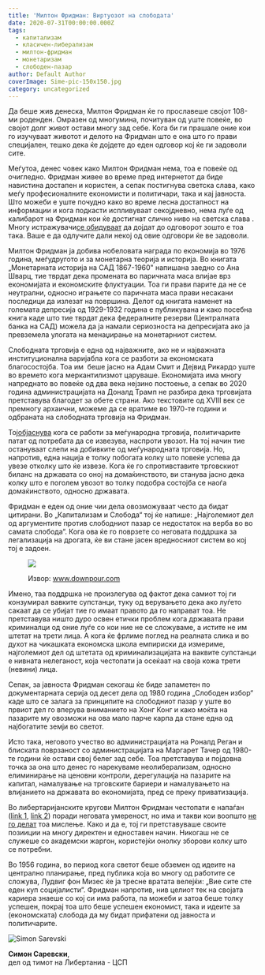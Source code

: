 ```yaml
---
title: 'Милтон Фридман: Виртуозот на слободата'
date: 2020-07-31T00:00:00.000Z
tags:
  - капитализам
  - класичен-либерализам
  - милтон-фридман
  - монетаризам
  - слободен-пазар
author: Default Author
coverImage: Sime-pic-150x150.jpg
category: uncategorized
---
```


Да беше жив денеска, Милтон Фридман ќе го прославеше својот 108-ми роденден. Омразен од многумина, почитуван од уште повеќе, во својот долг живот остави многу зад себе. Кога би ги прашале оние кои го изучуваат животот и делото на Фридман што е она што го прави специјален, тешко дека ќе дојдете до еден одговор кој ќе ги задоволи сите.

Меѓутоа, денес човек како Милтон Фридман нема, тоа е повеќе од очигледно. Фридман живее во време пред интернетот да биде навистина достапен и користен, а сепак постигнува светска слава, како меѓу професионалните економисти и политичари, така и кај јавноста. Што можеби е уште почудно како во време лесна достапност на информации и кога подкасти испливуваат секојдневно, нема луѓе од калибарот на Фридман кои ќе достигнат слично ниво на светска слава . Многу истражувачи[се обидуваат](https://econjwatch.org/issues/volume-10-issue-2-may-2013) да дојдат до одговорот зошто е тоа така. Ваше е да одлучите дали некој од овие одговори ќе ве задоволи.

Милтон Фридман ја добива нобеловата награда по економија во 1976 година, меѓудругото и за монетарна теорија и историја. Во книгата „Монетарната историја на САД 1867-1960" напишана заедно со Ана Шварц, тие тврдат дека промената во паричната маса влијае врз економијата и економските флуктуации. Тоа ги прави парите да не се неутрални, односно играњете со паричната маса прави несакани последици да излезат на површина. Делот од книгата наменет на големата депресија од 1929-1932 година е публикувана и како посебна книга каде што тие тврдат дека федералните резерви (Централната банка на САД) можела да ја намали сериозноста на депресијата ако ја превземела улогата на менаџирање на монетарниот систем. 

Слободната трговија е една од најважните, ако не и најважната институционална варијабла кога се разботи за економската благосостојба. Тоа им  беше јасно на Адам Смит и Дејвид Рикардо уште во времето кога меркантилизмот царуваше. Економијата има многу напреднато во повеќе од два века нејзино постоење, а сепак во 2020 година администрацијата на Доналд Трамп не разбира дека трговијата претставува благодет за обете страни. Ако текстовите од XVIII век се премногу архаични, можеме да се вратиме во 1970-те години и одбраната на слободната трговија на Фридман.

Тој[објаснува](https://www.youtube.com/watch?v=qJCeoFxrDn0&feature=emb_title) кога се работи за меѓународна трговија, политичарите патат од потребата да се извезува, наспроти увозот. На тој начин тие остануваат слепи на добивките од меѓународната трговија. Но, напротив, една нација е толку побогата колку што повеќе успева да увезе отколку што ќе извезе. Кога ќе го спротивставите трговскиот биланс на државата со оној на домаќинството, ви станува јасно дека колку што е поголем увозот во толку подобра состојба се наоѓа домаќинството, односно државата.

Фридман е еден од оние чии дела овозможуваат често да бидат цитирани. Во „Капитализам и Слобода“ тој ќе напише: „Најголемиот дел од аргументите против слободниот пазар се недостаток на верба во во самата слобода“. Кога ова ќе го поврзете со неговата поддршка за легализација на дрогата, ќе ви стане јасен вредносниот систем во кој тој е задоен. 

<figure>

![](https://d1exhaoem38lup.cloudfront.net/c/9/c9w0/c9w0-square-400.jpg)

<figcaption>

Извор: www.downpour.com

</figcaption>

</figure>

Имено, таа поддршка не произлегува од фактот дека самиот тој ги конзумирал вавките супстанци, туку од верувањето дека ако луѓето сакаат да се убијат тие го имаат правото да го направат тоа. Не претставува ништо дуро освен етички проблем кога државата прави криминалци од оние луѓе со кои ние не се сложуваме, а истите не им штетат на трети лица. А кога ќе фрлиме поглед на реалната слика и во духот на чикашката економска школа емпириски да измериме, најголемиот дел од штетата од криминализацијата на ваквите супстанци е нивната нелеганост, која честопати ја осеќаат на своја кожа трети (невини) лица.

Сепак, за јавноста Фридман секогаш ќе биде запаметен по документарната серија од десет дела од 1980 година „Слободен избор“ каде што се залага за принципите на слободниот пазар у уште во првиот дел го вперува вниманието на Хонг Конг и како моќта на пазарите му овозможи на ова мало парче карпа да стане една од најбогатите земји во светот.

Исто така, неговото учество во администрацијата на Роналд Реган и блиската поврзаност со администрацијата на Маргарет Тачер од 1980-те години ќе остави свој белег зад себе. Тоа претставува и појдовна точка за она што денес го нарекуваме неолиберализам, односно елиминирање на ценовни контроли, дерегулација на пазарите на капитал, намалување на трговските бариери и намалувањето на влијанието на државата во економијата, пред се преку приватизација.

Во либертаријанските кругови Милтон Фридман честопати е напаѓан ([link 1](https://www.researchgate.net/publication/273074293_WAS_MILTON_FRIEDMAN_A_SOCIALIST_YES), [link 2](https://www.lewrockwell.com/1970/01/murray-n-rothbard/the-republicans-favorite-economist/)) поради неговата умереност, но има и такви кои воопшто [не го делат](https://cafehayek.com/2012/07/milton-friedman-the-moderate.html) тоа мислење. Како и да е, тој ги претставуваше своите позииции на многу директен и едноставен начин. Никогаш не се служеше со академски жаргон, користејќи онолку зборови колку што се потребни. 

Во 1956 година, во период кога светот беше обземен од идеите на централно планирање, пред публика која во многу од работите се сложува, Лудвиг фон Мизес ќе ја тресне вратата велејќи: „Вие сите сте еден куп социјалисти“. Фридман напротив, нив целиот тек на својата кариера знаеше со кој си има работа, па можеби и затоа беше толку успешен, покрај тоа што беше успешен економист, така и идеите за (економската) слобода да му бидат прифатени од јавноста и политичарите.  

![Simon Sarevski](http://libertaniabackup.local/wp-content/uploads/2020/02/Sime-pic-150x150.jpg)

**Симон Саревски**,  
дел од тимот на Либертаниа - ЦСП
